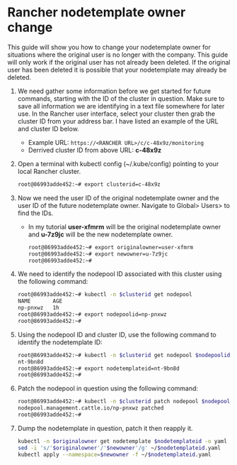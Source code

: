 # Rancher nodetemplate owner change
This guide will show you how to change your nodetemplate owner for situations where the original user is no longer with the company.  This guide will only work if the original user has not already been deleted.  If the original user has been deleted it is possible that your nodetemplate may already be deleted.
1. We need gather some information before we get started for future commands, starting with the ID of the cluster in question.  Make sure to save all information we are identifying in a text file somewhere for later use.  In the Rancher user interface, select your cluster then grab the cluster ID from your address bar.  I have listed an example of the URL and cluster ID below.
   * Example URL: `https://<RANCHER URL>/c/c-48x9z/monitoring`
   * Derrived cluster ID from above URL: **c-48x9z**
2. Open a terminal with kubectl config (~/.kube/config) pointing to your local Rancher cluster.

    ```bash
    root@86993adde452:~# export clusterid=c-48x9z
    ```
3. Now we need the user ID of the original nodetemplate owner and the user ID of the future nodetemplate owner.  Navigate to Global> Users> to find the IDs.
   * In my tutorial **user-xfmrm** will be the original nodetemplate owner and **u-7z9jc** will be the new nodetemplate owner.
        ```bash
        root@86993adde452:~# export originalowner=user-xfmrm
        root@86993adde452:~# export newowner=u-7z9jc
        root@86993adde452:~#
        ```
4. We need to identify the nodepool ID associated with this cluster using the following command: 

    ```bash
    root@86993adde452:~# kubectl -n $clusterid get nodepool
    NAME       AGE
    np-pnxwz   1h
    root@86993adde452:~# export nodepoolid=np-pnxwz
    root@86993adde452:~#
    ```
5. Using the nodepool ID and cluster ID, use the following command to identify the nodetemplate ID: 
  
    ```bash
    root@86993adde452:~# kubectl -n $clusterid get nodepool $nodepoolid -o yaml | grep nodeTemplateName| cut -d : -f 3
    nt-9bn8d
    root@86993adde452:~# export nodetemplateid=nt-9bn8d
    root@86993adde452:~# 
    ```
6. Patch the nodepool in question using the following command:
    ```bash
    root@86993adde452:~# kubectl -n $clusterid patch nodepool $nodepoolid -p '{"spec":{"nodeTemplateName": "'$newowner:$nodetemplateid'"}}' --type=merge
    nodepool.management.cattle.io/np-pnxwz patched
    root@86993adde452:~#
    ```
7. Dump the nodetemplate in question, patch it then reapply it.

    ```bash
    kubectl -n $originalowner get nodetemplate $nodetemplateid -o yaml > ~/$nodetemplateid.yaml
    sed -i 's/'$originalowner'/'$newowner'/g' ~/$nodetemplateid.yaml
    kubectl apply --namespace=$newowner -f ~/$nodetemplateid.yaml
    ```


